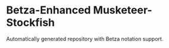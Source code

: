 # Betza-Enhanced Musketeer-Stockfish

Automatically generated repository with Betza notation support.